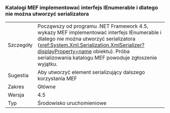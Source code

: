 ### <a name="mef-catalogs-implement-ienumerable-and-therefore-can-no-longer-be-used-to-create-a-serializer"></a>Katalogi MEF implementować interfejs IEnumerable i dlatego nie można utworzyć serializatora

|   |   |
|---|---|
|Szczegóły|Począwszy od programu .NET Framework 4.5, wykazy MEF implementować interfejs IEnumerable i dlatego nie można utworzyć serializatora (<xref:System.Xml.Serialization.XmlSerializer?displayProperty=name> obiektu). Próba serializowania katalogu MEF powoduje zgłoszenie wyjątku.|
|Sugestia|Aby utworzyć element serializujący dalszego korzystania MEF|
|Zakres|Główne|
|Wersja|4.5|
|Typ|Środowisko uruchomieniowe|

